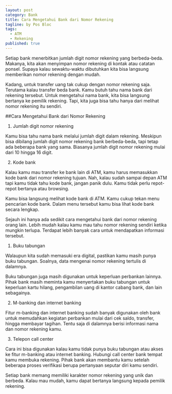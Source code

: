 ```yaml
---
layout: post
category: Bank
title: Cara Mengetahui Bank dari Nomor Rekening
tagline: by Pos Bloc
tags: 
  - ATM
  - Rekening
published: true
---
```


Setiap bank menerbitkan jumlah digit nomor rekening yang berbeda-beda. Makanya, kita akan menyimpan nomor rekening di kontak atau catatan ponsel. Supaya kalau sewaktu-waktu dibutuhkan kita bisa langsung memberikan nomor rekening dengan mudah.

<!--more-->

Kadang, untuk transfer uang tak cukup dengan nomor rekening saja. Terutama kalau transfer beda bank. Kamu butuh tahu nama bank dari rekening tersebut. Untuk mengetahui nama bank, kita bisa langsung bertanya ke pemilik rekening. Tapi, kita juga bisa tahu hanya dari melihat nomor rekening itu sendiri.

##Cara Mengetahui Bank dari Nomor Rekening

1. Jumlah digit nomor rekening

Kamu bisa tahu nama bank melalui jumlah digit dalam rekening. Meskipun bisa dibilang jumlah digit nomor rekening bank berbeda-beda, tapi tetap ada beberapa bank yang sama. Biasanya jumlah digit nomor rekening mulai dari 10 hingga 16 digit.

2. Kode bank

Kalau kamu mau transfer ke bank lain di ATM, kamu harus memasukkan kode bank dari nomor rekening tujuan. Nah, kalau sudah sampai depan ATM tapi kamu tidak tahu kode bank, jangan panik dulu. Kamu tidak perlu repot-repot bertanya atau browsing.

Kamu bisa langsung melihat kode bank di ATM. Kamu cukup tekan menu pencarian kode bank. Dalam menu tersebut kamu bisa lihat kode bank secara lengkap.

Sejauh ini hanya ada sedikit cara mengetahui bank dari nomor rekening orang lain. Lebih mudah kalau kamu mau tahu nomor rekening sendiri ketika mungkin terlupa. Terdapat lebih banyak cara untuk mendapatkan informasi tersebut.

1. Buku tabungan

Walaupun kita sudah memasuki era digital, pastikan kamu masih punya buku tabungan. Soalnya, data mengenai nomor rekening tertulis di dalamnya.

Buku tabungan juga masih digunakan untuk keperluan perbankan lainnya. Pihak bank masih meminta kamu menyertakan buku tabungan untuk keperluan kartu hilang, pengambilan uang di kantor cabang bank, dan lain sebagainya.

2. M-banking dan internet banking

Fitur m-banking dan internet banking sudah banyak digunakan oleh bank untuk memudahkan kegiatan perbankan mulai dari cek saldo, transfer, hingga membayar tagihan. Tentu saja di dalamnya berisi informasi nama dan nomor rekening kamu.

3. Telepon call center

Cara ini bisa digunakan kalau kamu tidak punya buku tabungan atau akses ke fitur m-banking atau internet banking. Hubungi call center bank tempat kamu membuka rekening. Pihak bank akan membantu kamu setelah beberapa proses verifikasi berupa pertanyaan seputar diri kamu sendiri.

Setiap bank memang memiliki karakter nomor rekening yang unik dan berbeda. Kalau mau mudah, kamu dapat bertanya langsung kepada pemilik rekening.
